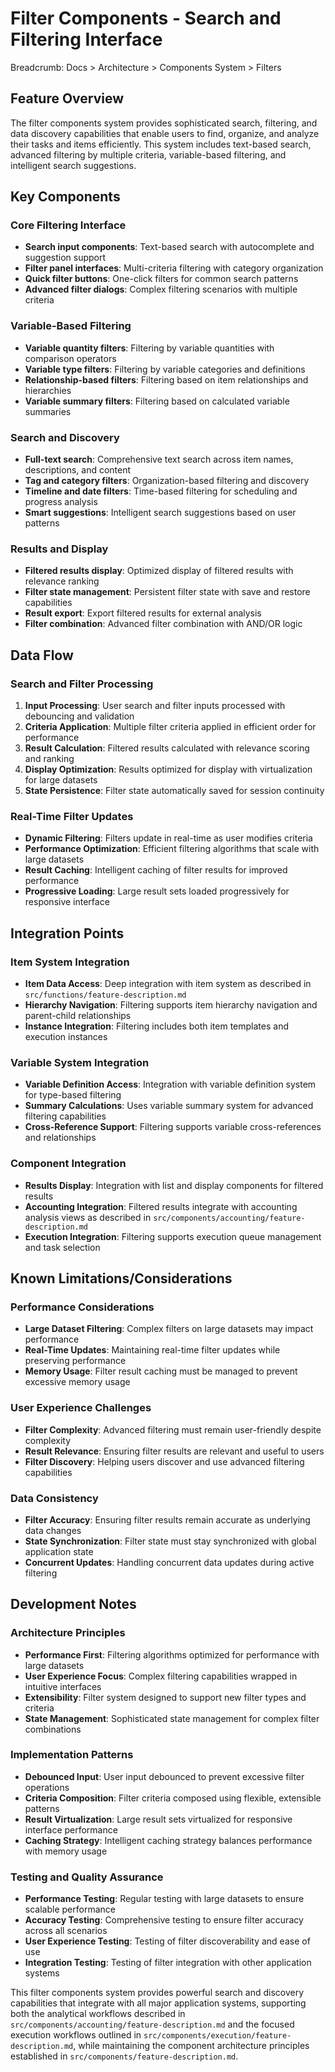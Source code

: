 # Filter Components - Search and Filtering Interface

Breadcrumb: Docs > Architecture > Components System > Filters

## Feature Overview
The filter components system provides sophisticated search, filtering, and data discovery capabilities that enable users to find, organize, and analyze their tasks and items efficiently. This system includes text-based search, advanced filtering by multiple criteria, variable-based filtering, and intelligent search suggestions.

## Key Components

### Core Filtering Interface
- **Search input components**: Text-based search with autocomplete and suggestion support
- **Filter panel interfaces**: Multi-criteria filtering with category organization
- **Quick filter buttons**: One-click filters for common search patterns
- **Advanced filter dialogs**: Complex filtering scenarios with multiple criteria

### Variable-Based Filtering
- **Variable quantity filters**: Filtering by variable quantities with comparison operators
- **Variable type filters**: Filtering by variable categories and definitions
- **Relationship-based filters**: Filtering based on item relationships and hierarchies
- **Variable summary filters**: Filtering based on calculated variable summaries

### Search and Discovery
- **Full-text search**: Comprehensive text search across item names, descriptions, and content
- **Tag and category filters**: Organization-based filtering and discovery
- **Timeline and date filters**: Time-based filtering for scheduling and progress analysis
- **Smart suggestions**: Intelligent search suggestions based on user patterns

### Results and Display
- **Filtered results display**: Optimized display of filtered results with relevance ranking
- **Filter state management**: Persistent filter state with save and restore capabilities
- **Result export**: Export filtered results for external analysis
- **Filter combination**: Advanced filter combination with AND/OR logic

## Data Flow

### Search and Filter Processing
1. **Input Processing**: User search and filter inputs processed with debouncing and validation
2. **Criteria Application**: Multiple filter criteria applied in efficient order for performance
3. **Result Calculation**: Filtered results calculated with relevance scoring and ranking
4. **Display Optimization**: Results optimized for display with virtualization for large datasets
5. **State Persistence**: Filter state automatically saved for session continuity

### Real-Time Filter Updates
- **Dynamic Filtering**: Filters update in real-time as user modifies criteria
- **Performance Optimization**: Efficient filtering algorithms that scale with large datasets
- **Result Caching**: Intelligent caching of filter results for improved performance
- **Progressive Loading**: Large result sets loaded progressively for responsive interface

## Integration Points

### Item System Integration
- **Item Data Access**: Deep integration with item system as described in `src/functions/feature-description.md`
- **Hierarchy Navigation**: Filtering supports item hierarchy navigation and parent-child relationships
- **Instance Integration**: Filtering includes both item templates and execution instances

### Variable System Integration
- **Variable Definition Access**: Integration with variable definition system for type-based filtering
- **Summary Calculations**: Uses variable summary system for advanced filtering capabilities
- **Cross-Reference Support**: Filtering supports variable cross-references and relationships

### Component Integration
- **Results Display**: Integration with list and display components for filtered results
- **Accounting Integration**: Filtered results integrate with accounting analysis views as described in `src/components/accounting/feature-description.md`
- **Execution Integration**: Filtering supports execution queue management and task selection

## Known Limitations/Considerations

### Performance Considerations
- **Large Dataset Filtering**: Complex filters on large datasets may impact performance
- **Real-Time Updates**: Maintaining real-time filter updates while preserving performance
- **Memory Usage**: Filter result caching must be managed to prevent excessive memory usage

### User Experience Challenges
- **Filter Complexity**: Advanced filtering must remain user-friendly despite complexity
- **Result Relevance**: Ensuring filter results are relevant and useful to users
- **Filter Discovery**: Helping users discover and use advanced filtering capabilities

### Data Consistency
- **Filter Accuracy**: Ensuring filter results remain accurate as underlying data changes
- **State Synchronization**: Filter state must stay synchronized with global application state
- **Concurrent Updates**: Handling concurrent data updates during active filtering

## Development Notes

### Architecture Principles
- **Performance First**: Filtering algorithms optimized for performance with large datasets
- **User Experience Focus**: Complex filtering capabilities wrapped in intuitive interfaces
- **Extensibility**: Filter system designed to support new filter types and criteria
- **State Management**: Sophisticated state management for complex filter combinations

### Implementation Patterns
- **Debounced Input**: User input debounced to prevent excessive filter operations
- **Criteria Composition**: Filter criteria composed using flexible, extensible patterns
- **Result Virtualization**: Large result sets virtualized for responsive interface performance
- **Caching Strategy**: Intelligent caching strategy balances performance with memory usage

### Testing and Quality Assurance
- **Performance Testing**: Regular testing with large datasets to ensure scalable performance
- **Accuracy Testing**: Comprehensive testing to ensure filter accuracy across all scenarios
- **User Experience Testing**: Testing of filter discoverability and ease of use
- **Integration Testing**: Testing of filter integration with other application systems

This filter components system provides powerful search and discovery capabilities that integrate with all major application systems, supporting both the analytical workflows described in `src/components/accounting/feature-description.md` and the focused execution workflows outlined in `src/components/execution/feature-description.md`, while maintaining the component architecture principles established in `src/components/feature-description.md`.
